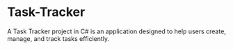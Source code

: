 # Task-Tracker
A Task Tracker project in C# is an application designed to help users create, manage, and track tasks efficiently. 
